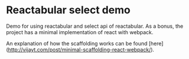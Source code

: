 # Reactabular select demo
Demo for using reactabular and select api of reactabular.
As a bonus, the project has a minimal implementation of react with webpack.

An explanation of how the scaffolding works can be found [here] (http://vijayt.com/post/minimal-scaffolding-react-webpack/).
